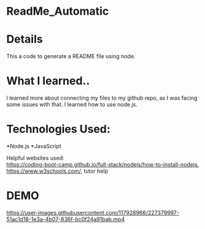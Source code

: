 # ReadMe_Automatic
# Details
This a code to generate a README file using node.

# What I learned..
I learned more about connecting my files to my github repo, as I was facing some issues with that.
I learned how to use node.js.

# Technologies Used:
*Node.js
*JavaScript

Helpful websites used:
<br>
https://coding-boot-camp.github.io/full-stack/nodejs/how-to-install-nodejs, https://www.w3schools.com/, tutor help

# DEMO


https://user-images.githubusercontent.com/117928966/227379997-51ac1d18-1e3a-4b07-836f-bc0f24a91bab.mp4

